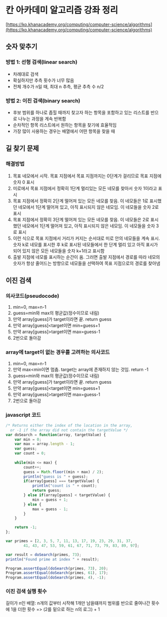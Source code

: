 # 칸 아카데미 알고리즘 강좌 정리

[https://ko.khanacademy.org/computing/computer-science/algorithms](https://ko.khanacademy.org/computing/computer-science/algorithms)

## 숫자 맞추기

### 방법 1: 선형 검색(linear search)

- 차례대로 검색
- 확실하지만 추측 횟수가 너무 많음 
- 전체 개수가 n일 때, 최대 n 추측, 평균 추측 수 n/2

### 방법 2: 이진 검색(binary search)

- 후보 범위를 하나로 좁힐 때까지 찾고자 하는 항목을 포함하고 있는 리스트를 반으로 나누는 과정을 계속 반복함
- 순차적인 항목 리스트에서 원하는 항목을 찾기에 효율적임
- 가장 많이 사용하는 경우는 배열에서 어떤 항목을 찾을 때

## 길 찾기 문제

### 해결방법

1. 목표 네모에서 시작. 목표 지점에서 목표 지점까지는 0단계가 걸리므로 목표 지점에 숫자 0 표시
2. 미로에서 목표 지점에서 정확히 1단계 멀리있는 모든 네모를 찾아서 숫자 1이라고 표시
3. 목표 지점에서 정확히 2단계 떨어져 있는 모든 네모를 찾음. 이 네모들은 1로 표시했던 네모에서 1단계 떨어져 있고, 아직 표시되지 않은 네모임. 이 네모들을 숫자 2로 표시
4. 목표 지점에서 정확히 3단계 떨어져 있는 모든 네모를 찾음. 이 네모들은 2로 표시했던 네모에서 1단계 떨어져 있고, 아직 표시되지 않은 네모임. 이 네모들을 숫자 3로 표시
5. 이런 식으로 목표 지점에서 거리가 커지는 순서대로 미로 안의 네모들을 계속 표시. 숫자 k로 네모를 표시한 후 k로 표시된 네모들에서 한 단계 멀리 있고 아직 표시가 되어 있지 않은 모든 네모들을 숫자 k+1라고 표시함
6. 출발 지점에 네모를 표시하는 순간이 옴. 그러면 출발 지점에서 경로를 따라 네모의 숫자가 항상 줄어드는 방향으로 네모들을 선택하여 목표 지점으로의 경로를 찾아냄

## 이진 검색 

### 의사코드(pseudocode)

1.  min=0, max=n-1
2. guess=min와 max의 평균값(정수이므로 내림)
3. 만약 array[guess]가 target이라면 끝. return guess
4. 만약 array[guess]<target이면 min=guess+1
5. 만약 array[guess]>target이면 max=guess-1
6. 2번으로 돌아감

### array에 target이 없는 경우를 고려하는 의사코드

1. min=0, max=n-1
2. 만약 max<min이면 멈춤. target는 array에 존재하지 않는 것임. return -1
3. guess=min와 max의 평균값(정수이므로 내림)
4. 만약 array[guess]가 target이라면 끝. return guess
5. 만약 array[guess]<target이면 min=guess+1
6. 만약 array[guess]>target이면 max=guess-1
7. 2번으로 돌아감

### javascript 코드

```js
/* Returns either the index of the location in the array,
  or -1 if the array did not contain the targetValue */
var doSearch = function(array, targetValue) {
	var min = 0;
	var max = array.length - 1;
    var guess;
    var count = 0;
    
    while(min <= max) {
        count++;
		guess = Math.floor((min + max) / 2);
		println("guess is " + guess);
		if(array[guess] === targetValue) {
		    println("count is " + count);
			return guess;
		} else if(array[guess] < targetValue) {
			min = guess + 1;
		} else {
			max = guess - 1;
		}
	}

	return -1;
};

var primes = [2, 3, 5, 7, 11, 13, 17, 19, 23, 29, 31, 37, 
		41, 43, 47, 53, 59, 61, 67, 71, 73, 79, 83, 89, 97];

var result = doSearch(primes, 73);
println("Found prime at index " + result);

Program.assertEqual(doSearch(primes, 73), 20);
Program.assertEqual(doSearch(primes, 61), 17);
Program.assertEqual(doSearch(primes, 4), -1);
```

### 이진 검색 실행 횟수

길이가 n인 배열: n개의 값부터 시작해 1개만 남을떄까지 범위를 반으로 줄여나간 횟수에 1을 더한 횟수 
=> (2를 밑으로 하는 n의 로그) + 1